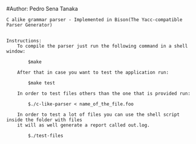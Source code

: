 #Author: Pedro Sena Tanaka



	C alike grammar parser - Implemented in Bison(The Yacc-compatible Parser Generator)


	Instructions:
		To compile the parser just run the following command in a shell window:
			
			$make

		After that in case you want to test the application run:
		
			$make test

		In order to test files others than the one that is provided run:
			
			$./c-like-parser < name_of_the_file.foo
		
		In order to test a lot of files you can use the shell script inside the folder with files
		it will as well generate a report called out.log.
				
			$./test-files



